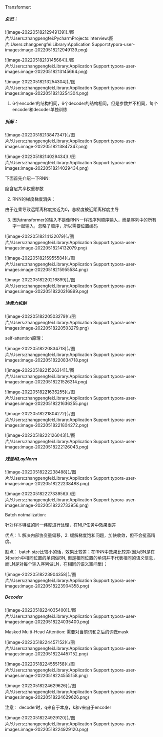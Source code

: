 

Transformer:

##### 总览：

![image-20220518212949139](./图片/:Users:zhangpengfei:PycharmProjects:interview:图片:Users:zhangpengfei:Library:Application Support:typora-user-images:image-20220518212949139.png)



![image-20220518213145664](./图片/:Users:zhangpengfei:Library:Application Support:typora-user-images:image-20220518213145664.png)

![image-20220518213254304](./图片/:Users:zhangpengfei:Library:Application Support:typora-user-images:image-20220518213254304.png)



1. 6个encoder的结构相同，6个decoder的结构相同，但是参数并不相同，每个encoder和decoder单独训练

##### 拆解：

![image-20220518213847347](./图片/:Users:zhangpengfei:Library:Application Support:typora-user-images:image-20220518213847347.png)

![image-20220518214029434](./图片/:Users:zhangpengfei:Library:Application Support:typora-user-images:image-20220518214029434.png)

下面首先介绍一下RNN:

隐含层共享权重参数

2. RNN的梯度梯度消失：

由于连乘导致远距离梯度接近为0，总梯度被近距离梯度主导

3. 因为transformer的输入不是像RNN一样按序列顺序输入，而是序列中的所有字一起输入，忽略了顺序，所以需要位置编码

![image-20220518214132079](./图片/:Users:zhangpengfei:Library:Application Support:typora-user-images:image-20220518214132079.png)



![image-20220518215955584](./图片/:Users:zhangpengfei:Library:Application Support:typora-user-images:image-20220518215955584.png)

![image-20220518220216899](./图片/:Users:zhangpengfei:Library:Application Support:typora-user-images:image-20220518220216899.png)

##### 注意力机制

![image-20220518220503279](./图片/:Users:zhangpengfei:Library:Application Support:typora-user-images:image-20220518220503279.png)

self-attention原理：

![image-20220518220834718](./图片/:Users:zhangpengfei:Library:Application Support:typora-user-images:image-20220518220834718.png)

![image-20220518221526314](./图片/:Users:zhangpengfei:Library:Application Support:typora-user-images:image-20220518221526314.png)

![image-20220518221636255](./图片/:Users:zhangpengfei:Library:Application Support:typora-user-images:image-20220518221636255.png)

![image-20220518221804272](./图片/:Users:zhangpengfei:Library:Application Support:typora-user-images:image-20220518221804272.png)

![image-20220518222126043](./图片/:Users:zhangpengfei:Library:Application Support:typora-user-images:image-20220518222126043.png)

##### 残差和LayNorm

![image-20220518222238488](./图片/:Users:zhangpengfei:Library:Application Support:typora-user-images:image-20220518222238488.png)

![image-20220518222733956](./图片/:Users:zhangpengfei:Library:Application Support:typora-user-images:image-20220518222733956.png)

Batch notmalization: 

针对样本特征的同一纬度进行处理，在NLP任务中效果很差

优点：1. 解决内部协变量偏移，2. 缓解梯度饱和问题，加快收敛，但不会挺高精度。

缺点： batch size比较小的话，效果比较差；在RNN中效果比较差(因为BN是在对batch中相同位置的单词做BN, 但是相同位置的单词并不代表相同的语义信息，而LN是对每个输入序列做LN，在相同的语义空间里)；



![image-20220518223904358](./图片/:Users:zhangpengfei:Library:Application Support:typora-user-images:image-20220518223904358.png)

##### Decoder

![image-20220518224035400](./图片/:Users:zhangpengfei:Library:Application Support:typora-user-images:image-20220518224035400.png)

Masked Multi-Head Attention: 需要对当前词和之后的词做mask

![image-20220518224457152](./图片/:Users:zhangpengfei:Library:Application Support:typora-user-images:image-20220518224457152.png)

![image-20220518224555158](./图片/:Users:zhangpengfei:Library:Application Support:typora-user-images:image-20220518224555158.png)

![image-20220518224629626](./图片/:Users:zhangpengfei:Library:Application Support:typora-user-images:image-20220518224629626.png)

注意： decoder时，q来自于本身，k和v来自于encoder

![image-20220518224929120](./图片/:Users:zhangpengfei:Library:Application Support:typora-user-images:image-20220518224929120.png)















































